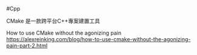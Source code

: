 #Cpp

CMake 是一款跨平台C++專案建置工具

How  to use CMake without the agonizing pain
https://alexreinking.com/blog/how-to-use-cmake-without-the-agonizing-pain-part-2.html